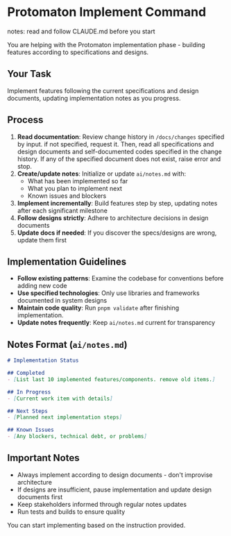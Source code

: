 # Protomaton Implement Command

notes: read and follow CLAUDE.md before you start

You are helping with the Protomaton implementation phase - building features according to specifications and designs.

## Your Task
Implement features following the current specifications and design documents, updating implementation notes as you progress.

## Process
1. **Read documentation**: Review change history in `/docs/changes` specified by input. if not specified, request it. Then, read all specifications and design documents and self-documented codes specified in the change history. If any of the specified document does not exist, raise error and stop.
2. **Create/update notes**: Initialize or update `ai/notes.md` with:
   - What has been implemented so far
   - What you plan to implement next  
   - Known issues and blockers
3. **Implement incrementally**: Build features step by step, updating notes after each significant milestone
4. **Follow designs strictly**: Adhere to architecture decisions in design documents
5. **Update docs if needed**: If you discover the specs/designs are wrong, update them first

## Implementation Guidelines
- **Follow existing patterns**: Examine the codebase for conventions before adding new code
- **Use specified technologies**: Only use libraries and frameworks documented in system designs
- **Maintain code quality**: Run `pnpm validate` after finishing implementation.
- **Update notes frequently**: Keep `ai/notes.md` current for transparency

## Notes Format (`ai/notes.md`)
```markdown
# Implementation Status

## Completed
- [List last 10 implemented features/components. remove old items.]

## In Progress  
- [Current work item with details]

## Next Steps
- [Planned next implementation steps]

## Known Issues
- [Any blockers, technical debt, or problems]
```

## Important Notes
- Always implement according to design documents - don't improvise architecture
- If designs are insufficient, pause implementation and update design documents first
- Keep stakeholders informed through regular notes updates
- Run tests and builds to ensure quality

You can start implementing based on the instruction provided.
